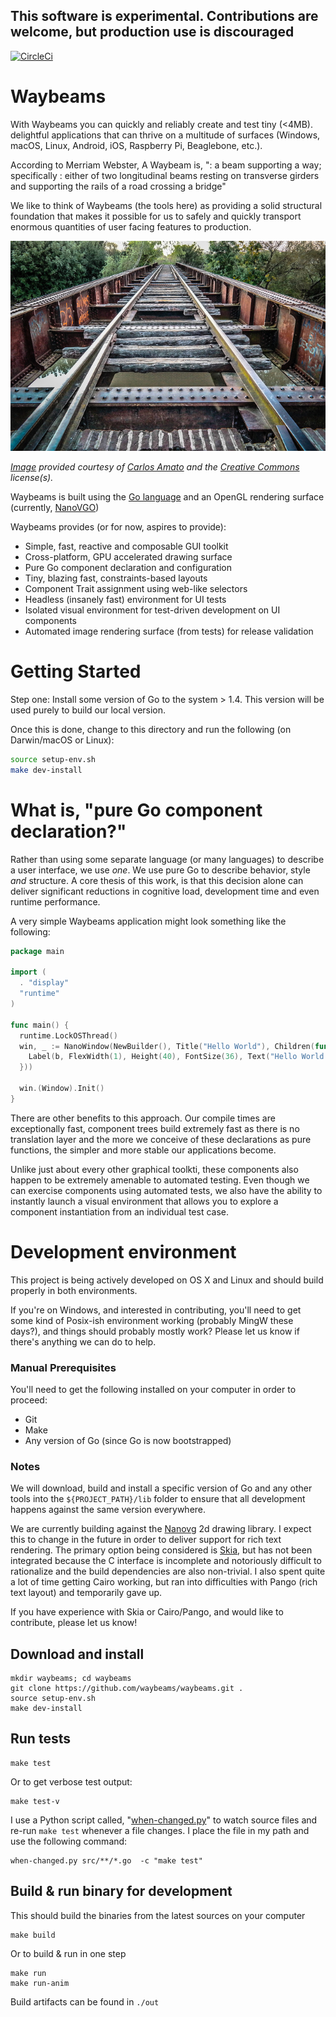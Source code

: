 
## This software is experimental. Contributions are welcome, but production use is discouraged

[![CircleCi](https://circleci.com/gh/waybeams/waybeams.svg?style=shield&circle-token=:circle-token)](https://circleci.com/gh/waybeams/waybeams)

# Waybeams

With Waybeams you can quickly and reliably create and test tiny (<4MB). delightful applications that can thrive on a multitude of surfaces (Windows, macOS, Linux, Android, iOS, Raspberry Pi, Beaglebone, etc.).

According to Merriam Webster, A Waybeam is, ": a beam supporting a way; specifically : either of two longitudinal beams resting on transverse girders and supporting the rails of a road crossing a bridge"

We like to think of Waybeams (the tools here) as providing a solid structural foundation that makes it possible for us to safely and quickly transport enormous quantities of user facing features to production.

![Waybeams Image](media/waybeams-home.jpg)

_[Image](https://www.flickr.com/photos/charlyamato/13417543435/) provided courtesy of [Carlos Amato](https://www.flickr.com/photos/charlyamato/) and the [Creative Commons](https://creativecommons.org/licenses/by-nc-nd/2.0/) license(s)._

Waybeams is built using the [Go language](https://golang.org/) and an OpenGL rendering surface (currently, [NanoVGO](https://github.com/shibukawa/nanovgo))

Waybeams provides (or for now, aspires to provide):
* Simple, fast, reactive and composable GUI toolkit
* Cross-platform, GPU accelerated drawing surface
* Pure Go component declaration and configuration
* Tiny, blazing fast, constraints-based layouts
* Component Trait assignment using web-like selectors
* Headless (insanely fast) environment for UI tests
* Isolated visual environment for test-driven development on UI components
* Automated image rendering surface (from tests) for release validation

# Getting Started

Step one: Install some version of Go to the system > 1.4. This version will be used purely to build our local version.

Once this is done, change to this directory and run the following (on Darwin/macOS or Linux):

```bash
source setup-env.sh
make dev-install
```

# What is, "pure Go component declaration?"
Rather than using some separate language (or many languages) to describe a user interface, we use _one_. We use pure Go to describe behavior, style _and_ structure. A core thesis of this work, is that this decision alone can deliver significant reductions in cognitive load, development time and even runtime performance.

A very simple Waybeams application might look something like the following:
```go
package main

import (
  . "display"
  "runtime"
)

func main() {
  runtime.LockOSThread()
  win, _ := NanoWindow(NewBuilder(), Title("Hello World"), Children(func(b Builder) {
    Label(b, FlexWidth(1), Height(40), FontSize(36), Text("Hello World!"))
  }))

  win.(Window).Init()
}
```

There are other benefits to this approach. Our compile times are exceptionally fast, component trees build extremely fast as there is no translation layer and the more we conceive of these declarations as pure functions, the simpler and more stable our applications become.

Unlike just about every other graphical toolkti, these components also happen to be extremely amenable to automated testing. Even though we can exercise components using automated tests, we also have the ability to instantly launch a visual environment that allows you to explore a component instantiation from an individual test case.

# Development environment
This project is being actively developed on OS X and Linux and should build properly in both environments.

If you're on Windows, and interested in contributing, you'll need to get some kind of Posix-ish environment working (probably MingW these days?), and things should probably mostly work? Please let us know if there's anything we can do to help.

### Manual Prerequisites
You'll need to get the following installed on your computer in order to proceed:
* Git
* Make
* Any version of Go (since Go is now bootstrapped)

### Notes
We will download, build and install a specific version of Go and any other tools into the `${PROJECT_PATH}/lib` folder to ensure that all development happens against the same version everywhere.

We are currently building against the [Nanovg](https://github.com/memononen/nanovg) 2d drawing library. I expect this to change in the future in order to deliver  support for rich text rendering. The primary option being considered is [Skia](https://skia.org/), but has not been integrated because the C interface is incomplete and notoriously difficult to rationalize and the build dependencies are also non-trivial. I also spent quite a lot of time getting Cairo working, but ran into difficulties with Pango (rich text layout) and temporarily gave up.

If you have experience with Skia or Cairo/Pango, and would like to contribute, please let us know!

## Download and install
```
mkdir waybeams; cd waybeams
git clone https://github.com/waybeams/waybeams.git .
source setup-env.sh
make dev-install
```

## Run tests
```
make test
```
Or to get verbose test output:
```
make test-v
```

I use a Python script called, "[when-changed.py](https://github.com/joh/when-changed)" to watch source files and re-run `make test` whenever a file changes. I place the file in my path and use the following command:
```
when-changed.py src/**/*.go  -c "make test"
```

## Build & run binary for development
This should build the binaries from the latest sources on your computer
```
make build
```
Or to build & run in one step
```
make run
make run-anim
```
Build artifacts can be found in `./out`
